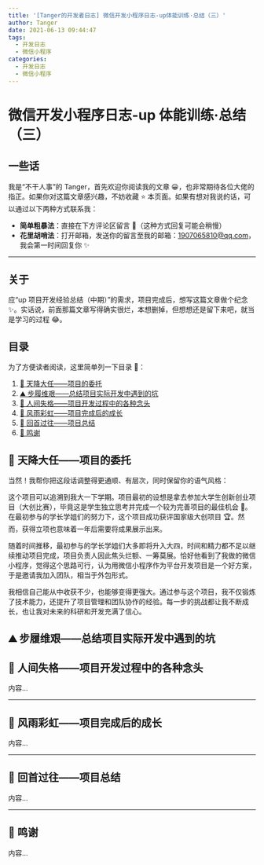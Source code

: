 ```yaml
---
title: '[Tanger的开发者日志] 微信开发小程序日志-up体能训练·总结（三）'
author: Tanger
date: 2021-06-13 09:44:47
tags:
  - 开发日志
  - 微信小程序
categories:
  - 开发日志
  - 微信小程序
---
```


# 微信开发小程序日志-up 体能训练·总结（三）

## 一些话

我是“不干人事”的 Tanger，首先欢迎你阅读我的文章 😀，也非常期待各位大佬的指正。如果你对这篇文章感兴趣，不妨收藏 ⭐ 本页面。如果有想对我说的话，可以通过以下两种方式联系我：

- **简单粗暴法**：直接在下方评论区留言 🎈（这种方式回复可能会稍慢）
- **花里胡哨法**：打开邮箱，发送你的留言至我的邮箱：1907065810@qq.com，我会第一时间回复你 ✨

---

## 关于

应“up 项目开发经验总结（中期）”的需求，项目完成后，想写这篇文章做个纪念 ✨。实话说，前面那篇文章写得确实很烂，本想删掉，但想想还是留下来吧，就当是学习的过程 😂。

## 目录

为了方便读者阅读，这里简单列一下目录 👀：

1. [🚀 天降大任——项目的委托](#section1)
2. [⛰ 步履维艰——总结项目实际开发中遇到的坑](#section2)
3. [🤏 人间失格——项目开发过程中的各种念头](#section3)
4. [🌈 风雨彩虹——项目完成后的成长](#section4)
5. [🌟 回首过往——项目总结](#section5)
6. [🌹 鸣谢](#section6)

## 🚀 天降大任——项目的委托 <a id="section1"></a>

当然！我帮你把这段话调整得更通顺、有层次，同时保留你的语气风格：

这个项目可以追溯到我大一下学期。项目最初的设想是拿去参加大学生创新创业项目（大创比赛），毕竟这是学生独立思考并完成一个较为完善项目的最佳机会 🤣。在最初参与的学长学姐们的努力下，这个项目成功获评国家级大创项目 🏆。然而，获得立项也意味着一年后需要将成果展示出来。

随着时间推移，最初参与的学长学姐们大多即将升入大四，时间和精力都不足以继续推动项目完成，项目负责人因此焦头烂额、一筹莫展。恰好他看到了我做的微信小程序，觉得这个思路可行，认为用微信小程序作为平台开发项目是一个好方案，于是邀请我加入团队，相当于外包形式。

我相信自己能从中收获不少，也能够变得更强大。通过参与这个项目，我不仅锻炼了技术能力，还提升了项目管理和团队协作的经验。每一步的挑战都让我不断成长，也让我对未来的科研和开发充满了信心。

## ⛰ 步履维艰——总结项目实际开发中遇到的坑 <a id="section2"></a>

## 🤏 人间失格——项目开发过程中的各种念头 <a id="section3"></a>

内容...

---

## 🌈 风雨彩虹——项目完成后的成长 <a id="section4"></a>

内容...

---

## 🌟 回首过往——项目总结 <a id="section5"></a>

内容...

---

## 🌹 鸣谢 <a id="section6"></a>

内容...
